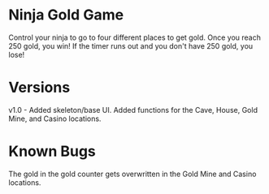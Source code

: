 # Ninja Gold Game

Control your ninja to go to four different places to get gold. Once you reach 250 gold, you win! If the timer runs out and you don't have 250 gold, you lose!

# Versions
v1.0 - Added skeleton/base UI. Added functions for the Cave, House, Gold Mine, and Casino locations.

# Known Bugs
The gold in the gold counter gets overwritten in the Gold Mine and Casino locations.

